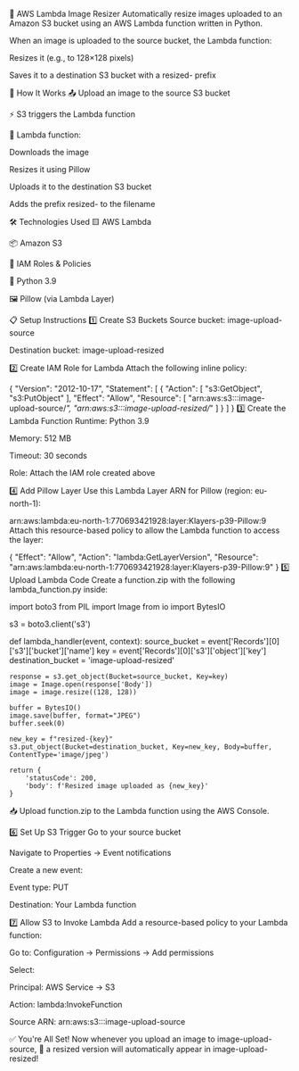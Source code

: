 📸 AWS Lambda Image Resizer
Automatically resize images uploaded to an Amazon S3 bucket using an AWS Lambda function written in Python.

When an image is uploaded to the source bucket, the Lambda function:

Resizes it (e.g., to 128×128 pixels)

Saves it to a destination S3 bucket with a resized- prefix

🚀 How It Works
📤 Upload an image to the source S3 bucket

⚡ S3 triggers the Lambda function

🐍 Lambda function:

Downloads the image

Resizes it using Pillow

Uploads it to the destination S3 bucket

Adds the prefix resized- to the filename

🛠️ Technologies Used
🟨 AWS Lambda

📦 Amazon S3

🔐 IAM Roles & Policies

🐍 Python 3.9

🖼️ Pillow (via Lambda Layer)

📋 Setup Instructions
1️⃣ Create S3 Buckets
Source bucket: image-upload-source

Destination bucket: image-upload-resized

2️⃣ Create IAM Role for Lambda
Attach the following inline policy:

{
  "Version": "2012-10-17",
  "Statement": [
    {
      "Action": [
        "s3:GetObject",
        "s3:PutObject"
      ],
      "Effect": "Allow",
      "Resource": [
        "arn:aws:s3:::image-upload-source/*",
        "arn:aws:s3:::image-upload-resized/*"
      ]
    }
  ]
}
3️⃣ Create the Lambda Function
Runtime: Python 3.9

Memory: 512 MB

Timeout: 30 seconds

Role: Attach the IAM role created above

4️⃣ Add Pillow Layer
Use this Lambda Layer ARN for Pillow (region: eu-north-1):

arn:aws:lambda:eu-north-1:770693421928:layer:Klayers-p39-Pillow:9
Attach this resource-based policy to allow the Lambda function to access the layer:

{
  "Effect": "Allow",
  "Action": "lambda:GetLayerVersion",
  "Resource": "arn:aws:lambda:eu-north-1:770693421928:layer:Klayers-p39-Pillow:9"
}
5️⃣ Upload Lambda Code
Create a function.zip with the following lambda_function.py inside:

import boto3
from PIL import Image
from io import BytesIO

s3 = boto3.client('s3')

def lambda_handler(event, context):
    source_bucket = event['Records'][0]['s3']['bucket']['name']
    key = event['Records'][0]['s3']['object']['key']
    destination_bucket = 'image-upload-resized'

    response = s3.get_object(Bucket=source_bucket, Key=key)
    image = Image.open(response['Body'])
    image = image.resize((128, 128))

    buffer = BytesIO()
    image.save(buffer, format="JPEG")
    buffer.seek(0)

    new_key = f"resized-{key}"
    s3.put_object(Bucket=destination_bucket, Key=new_key, Body=buffer, ContentType='image/jpeg')

    return {
        'statusCode': 200,
        'body': f'Resized image uploaded as {new_key}'
    }
📥 Upload function.zip to the Lambda function using the AWS Console.

6️⃣ Set Up S3 Trigger
Go to your source bucket

Navigate to Properties → Event notifications

Create a new event:

Event type: PUT

Destination: Your Lambda function

7️⃣ Allow S3 to Invoke Lambda
Add a resource-based policy to your Lambda function:

Go to: Configuration → Permissions → Add permissions

Select:

Principal: AWS Service → S3

Action: lambda:InvokeFunction

Source ARN: arn:aws:s3:::image-upload-source

✅ You're All Set!
Now whenever you upload an image to image-upload-source, 🎉 a resized version will automatically appear in image-upload-resized!
